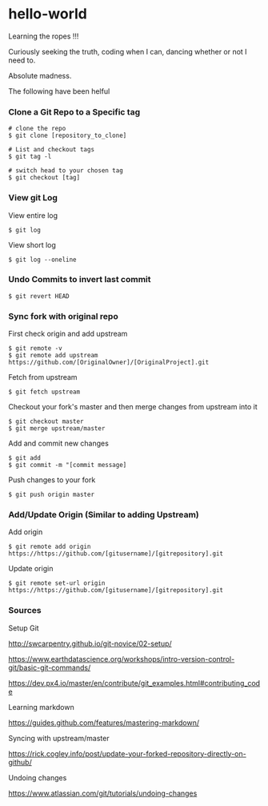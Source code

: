 # hello-world
Learning the ropes !!!

Curiously seeking the truth, coding when I can, dancing whether or not I need to. 

Absolute madness.

The following have been helful

### Clone a Git Repo to a Specific tag
    # clone the repo
    $ git clone [repository_to_clone]

    # List and checkout tags
    $ git tag -l
    
    # switch head to your chosen tag
    $ git checkout [tag]

### View git Log
View entire log

    $ git log

View short log
    
    $ git log --oneline


### Undo Commits to invert last commit
    $ git revert HEAD


### Sync fork with original repo
First check origin and add upstream
    
    $ git remote -v
    $ git remote add upstream https://github.com/[OriginalOwner]/[OriginalProject].git

Fetch from upstream
    
    $ git fetch upstream

Checkout your fork's master and then merge changes from upstream into it

    $ git checkout master
    $ git merge upstream/master
    
Add and commit new changes
    
    $ git add
    $ git commit -m "[commit message]

Push changes to your fork

    $ git push origin master
    

### Add/Update Origin (Similar to adding Upstream)
Add origin
 
    $ git remote add origin https://https://github.com/[gitusername]/[gitrepository].git
 
Update origin

    $ git remote set-url origin https://https://github.com/[gitusername]/[gitrepository].git

### Sources
Setup Git

http://swcarpentry.github.io/git-novice/02-setup/

https://www.earthdatascience.org/workshops/intro-version-control-git/basic-git-commands/

https://dev.px4.io/master/en/contribute/git_examples.html#contributing_code

Learning markdown

https://guides.github.com/features/mastering-markdown/

Syncing with upstream/master

https://rick.cogley.info/post/update-your-forked-repository-directly-on-github/

Undoing changes

https://www.atlassian.com/git/tutorials/undoing-changes

